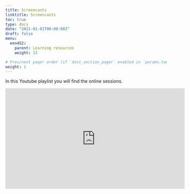 ```yaml
---
title: Screencasts
linktitle: Screencasts
toc: true
type: docs
date: "2021-01-01T00:00:00Z"
draft: false
menu:
  een452:
    parent: Learning resources
    weight: 15

# Prev/next pager order (if `docs_section_pager` enabled in `params.toml`)
weight: 1
---
```



In this Youtube playlist you will find the online sessions.

<iframe width="560" height="315" src="https://www.youtube.com/playlist?list=PLpmwr4EPmhRrGeDKm7DNJLNyU-Pxeo4QR" frameborder="0" allow="accelerometer; autoplay; encrypted-media; gyroscope; picture-in-picture" allowfullscreen></iframe>